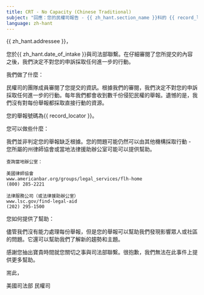 ```yaml
---
title: CRT - No Capacity (Chinese Traditional)
subject: "回應：您的民權司報告 - {{ zh_hant.section_name }}科的 {{ record_locator }}"
language: zh-hant
---
```

{{ zh_hant.addressee }}，

您於{{ zh_hant.date_of_intake }}與司法部聯繫。在仔細審閱了您所提交的內容之後，我們決定不對您的申訴採取任何進一步的行動。

我們做了什麼：

民權司的團隊成員審閱了您提交的資訊。根據我們的審閱，我們決定不對您的申訴採取任何進一步的行動。每年我們都會收到數千份侵犯民權的舉報。遺憾的是，我們沒有對每份舉報都採取直接行動的資源。

您的舉報號碼為{{ record_locator }}。

您可以做些什麼：

我們並非判定您的舉報缺乏根據。您的問題可能仍然可以由其他機構採取行動 - 您所屬的州律師協會或當地法律援助辦公室可能可以提供幫助。

    查詢當地辦公室：

    美國律師協會
    www.americanbar.org/groups/legal_services/flh-home
    (800) 285-2221

    法律服務公司（或法律援助辦公室）
    www.lsc.gov/find-legal-aid
    (202) 295-1500

您如何提供了幫助：

儘管我們沒有能力處理每份舉報，但是您的舉報可以幫助我們發現影響眾人或社區的問題。它還可以幫助我們了解新的趨勢和主題。

感謝您抽出寶貴時間就您關切之事與司法部聯繫。很抱歉，我們無法在此事件上提供更多幫助。

耑此，

美國司法部
民權司 
